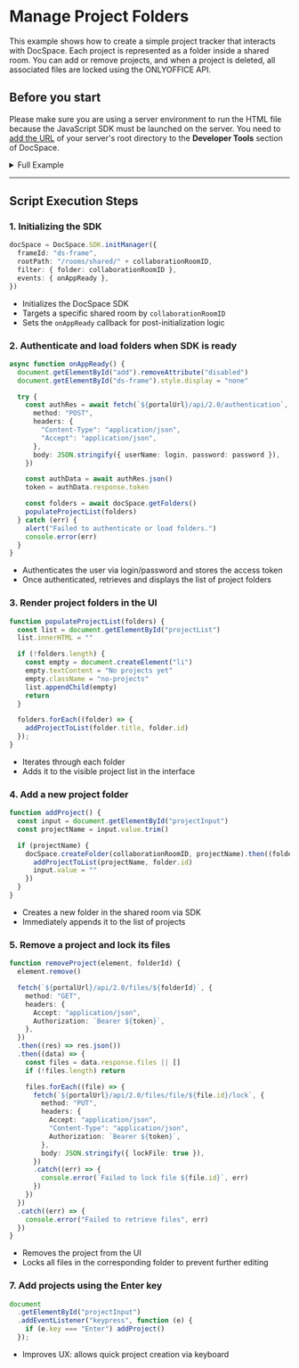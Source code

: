 # Manage Project Folders
This example shows how to create a simple project tracker that interacts with DocSpace. Each project is represented as a folder inside a shared room. You can add or remove projects, and when a project is deleted, all associated files are locked using the ONLYOFFICE API.

## Before you start
Please make sure you are using a server environment to run the HTML file because the JavaScript SDK must be launched on the server.
You need to [add the URL](../../../get-started/basic-concepts.md#step-1-specifying-the-docspace-url) of your server's root directory to the **Developer Tools** section of DocSpace.

<details>
  <summary>Full Example</summary>

```html
<!-- Step 1: HTML Setup -->
<!DOCTYPE html>
<html lang="en">
  <head>
    <meta charset="UTF-8" />
    <title>Project Manager</title>
    <!-- Replace with your actual portal URL -->
    <script src="{PORTAL_SRC}/static/scripts/sdk/1.0.1/api.js"></script>
    <style>
      /* CSS omitted for brevity */
    </style>
  </head>

  <body>
    <!-- Project name input and button -->
    <div class="container">
      <input type="text" id="projectInput" placeholder="Enter project name" />
      <button id="add" disabled onclick="addProject()">Add Project</button>
    </div>

    <!-- List of current projects -->
    <ul id="projectList"></ul>

    <!-- Hidden SDK iframe -->
    <iframe id="ds-frame" style="display: none;"></iframe>

    <!-- Step 2: JavaScript SDK Logic -->
    <script>
      let docSpace
      let token

      const portalUrl = "{PORTAL_SRC}" // Replace with your actual DocSpace URL
      const collaborationRoomID = "your-room-id" // Replace with shared room ID
      const login = "your-login" // Replace with your login
      const password = "your-password" // Replace with your password

      // Step 2.1: Load folders directly once SDK is ready
      async function onAppReady() {
        document.getElementById("add").removeAttribute("disabled")
        document.getElementById("ds-frame").style.display = "none"

        try {
          const authRes = await fetch(`${portalUrl}/api/2.0/authentication`, {
            method: "POST",
            headers: {
              "Content-Type": "application/json",
              "Accept": "application/json",
            },
            body: JSON.stringify({ userName: login, password: password }),
          })

          const authData = await authRes.json()
          token = authData.response.token

          const folders = await docSpace.getFolders()
          populateProjectList(folders)
        } catch (err) {
          alert("Failed to authenticate or load folders.")
          console.error(err)
        }
      }

      // Step 3: Render folders in list
      function populateProjectList(folders) {
        const list = document.getElementById("projectList")
        list.innerHTML = ""

        if (!folders.length) {
          const empty = document.createElement("li")
          empty.textContent = "No projects yet"
          empty.className = "no-projects"
          list.appendChild(empty)
          return
        }

        folders.forEach((folder) => {
          addProjectToList(folder.title, folder.id)
        });
      }

      // Step 4: Add a project to the DOM
      function addProjectToList(projectName, folderId) {
        const list = document.getElementById("projectList")
        const li = document.createElement("li")

        const nameSpan = document.createElement("span")
        nameSpan.textContent = projectName;

        const closeBtn = document.createElement("button")
        closeBtn.className = "close-btn"
        closeBtn.innerHTML = "x"

        closeBtn.onclick = () => removeProject(li, folderId)

        li.appendChild(nameSpan)
        li.appendChild(closeBtn)
        list.appendChild(li)
      }

      // Step 5: Remove a project and lock files in its folder
      function removeProject(element, folderId) {
        element.remove()

        fetch(`${portalUrl}/api/2.0/files/${folderId}`, {
          method: "GET",
          headers: {
            Accept: "application/json",
            Authorization: `Bearer ${token}`,
          },
        })
        .then((res) => res.json())
        .then((data) => {
          const files = data.response.files || []
            if (!files.length) return

          files.forEach((file) => {
            fetch(`${portalUrl}/api/2.0/files/file/${file.id}/lock`, {
              method: "PUT",
              headers: {
                Accept: "application/json",
                "Content-Type": "application/json",
                Authorization: `Bearer ${token}`,
              },
              body: JSON.stringify({ lockFile: true }),
            })
            .catch((err) => {
              console.error(`Failed to lock file ${file.id}`, err)
            })
          })
        })
        .catch((err) => {
          console.error("Failed to retrieve files", err)
        })
      }

      // Step 6: Initialize the DocSpace manager
      docSpace = DocSpace.SDK.initManager({
        frameId: "ds-frame",
        rootPath: "/rooms/shared/" + collaborationRoomID,
        filter: { folder: collaborationRoomID },
        events: { onAppReady },
      });

      // Step 7: Create folder from input
      function addProject() {
        const input = document.getElementById("projectInput")
        const projectName = input.value.trim()

        if (projectName) {
          docSpace.createFolder(collaborationRoomID, projectName).then((folder) => {
            addProjectToList(projectName, folder.id)
            input.value = ""
          });
        }
      }

      // Step 8: Handle Enter key to trigger Add
      document
        .getElementById("projectInput")
        .addEventListener("keypress", function (e) {
          if (e.key === "Enter") addProject()
        })
    </script>
  </body>
</html>
```

</details>

---

## Script Execution Steps

### 1. Initializing the SDK

``` ts
docSpace = DocSpace.SDK.initManager({
  frameId: "ds-frame",
  rootPath: "/rooms/shared/" + collaborationRoomID,
  filter: { folder: collaborationRoomID },
  events: { onAppReady },
})
```

- Initializes the DocSpace SDK
- Targets a specific shared room by `collaborationRoomID`
- Sets the `onAppReady` callback for post-initialization logic

### 2. Authenticate and load folders when SDK is ready

``` ts
async function onAppReady() {
  document.getElementById("add").removeAttribute("disabled")
  document.getElementById("ds-frame").style.display = "none"

  try {
    const authRes = await fetch(`${portalUrl}/api/2.0/authentication`, {
      method: "POST",
      headers: {
        "Content-Type": "application/json",
        "Accept": "application/json",
      },
      body: JSON.stringify({ userName: login, password: password }),
    })

    const authData = await authRes.json()
    token = authData.response.token

    const folders = await docSpace.getFolders()
    populateProjectList(folders)
  } catch (err) {
    alert("Failed to authenticate or load folders.")
    console.error(err)
  }
}
```

- Authenticates the user via login/password and stores the access token
- Once authenticated, retrieves and displays the list of project folders

### 3. Render project folders in the UI

``` ts
function populateProjectList(folders) {
  const list = document.getElementById("projectList")
  list.innerHTML = ""

  if (!folders.length) {
    const empty = document.createElement("li")
    empty.textContent = "No projects yet"
    empty.className = "no-projects"
    list.appendChild(empty)
    return
  }

  folders.forEach((folder) => {
    addProjectToList(folder.title, folder.id)
  });
}
```

- Iterates through each folder
- Adds it to the visible project list in the interface

### 4. Add a new project folder

``` ts
function addProject() {
  const input = document.getElementById("projectInput")
  const projectName = input.value.trim()

  if (projectName) {
    docSpace.createFolder(collaborationRoomID, projectName).then((folder) => {
      addProjectToList(projectName, folder.id)
      input.value = ""
    })
  }
}
```

- Creates a new folder in the shared room via SDK
- Immediately appends it to the list of projects

### 5. Remove a project and lock its files

``` ts
function removeProject(element, folderId) {
  element.remove()

  fetch(`${portalUrl}/api/2.0/files/${folderId}`, {
    method: "GET",
    headers: {
      Accept: "application/json",
      Authorization: `Bearer ${token}`,
    },
  })
  .then((res) => res.json())
  .then((data) => {
    const files = data.response.files || []
    if (!files.length) return

    files.forEach((file) => {
      fetch(`${portalUrl}/api/2.0/files/file/${file.id}/lock`, {
        method: "PUT",
        headers: {
          Accept: "application/json",
          "Content-Type": "application/json",
          Authorization: `Bearer ${token}`,
        },
        body: JSON.stringify({ lockFile: true }),
      })
      .catch((err) => {
        console.error(`Failed to lock file ${file.id}`, err)
      })
    })
  })
  .catch((err) => {
    console.error("Failed to retrieve files", err)
  })
}
```

- Removes the project from the UI
- Locks all files in the corresponding folder to prevent further editing

### 7. Add projects using the Enter key

``` ts
document
  .getElementById("projectInput")
  .addEventListener("keypress", function (e) {
    if (e.key === "Enter") addProject()
  });
```

- Improves UX: allows quick project creation via keyboard